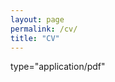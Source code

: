 ```yaml
---
layout: page
permalink: /cv/
title: "CV"
---
```


<a href="_assets/cv.pdf" class="image fit"></a>
type="application/pdf"
